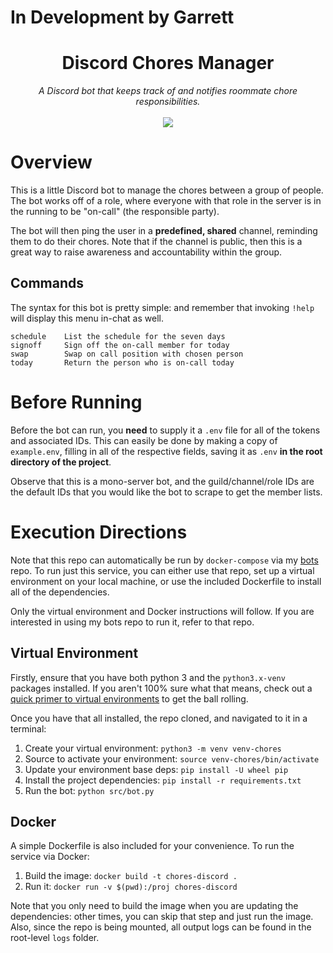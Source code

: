 # In Development by Garrett

<h1 align='center'>
  Discord Chores Manager <br/>
</h1>

<p align='center'>
  <i>A Discord bot that keeps track of and notifies roommate chore responsibilities.</i> 
  </br></br>
  <a href='https://github.com/agupta231/ormond-chores-bot/actions'>
    <img src='https://github.com/agupta231/ormond-chores-bot/workflows/Build/badge.svg?branch=main'>
  </a>
</p>

# Overview
This is a little Discord bot to manage the chores between a group of people. 
The bot works off of a role, where everyone with that role in the server is
in the running to be "on-call" (the responsible party).

The bot will then ping the user in a **predefined, shared** channel, reminding
them to do their chores. Note that if the channel is public, then this is a 
great way to raise awareness and accountability within the group.

## Commands
The syntax for this bot is pretty simple: and remember that invoking `!help`
will display this menu in-chat as well.

```
schedule    List the schedule for the seven days
signoff     Sign off the on-call member for today
swap        Swap on call position with chosen person
today       Return the person who is on-call today
```

# Before Running
Before the bot can run, you **need** to supply it a `.env` file for all of the
tokens and associated IDs. This can easily be done by making a copy of 
`example.env`, filling in all of the respective fields, saving it as `.env` 
**in the root directory of the project**. 

Observe that this is a mono-server bot, and the guild/channel/role IDs are
the default IDs that you would like the bot to scrape to get the member lists.

# Execution Directions
Note that this repo can automatically be run by `docker-compose` via my 
[bots](https://github.com/agupta231/bots) repo. To run just this service, you 
can either use that repo, set up a virtual environment on your local machine, or
use the included Dockerfile to install all of the dependencies.

Only the virtual environment and Docker instructions will follow. If you are
interested in using my bots repo to run it, refer to that repo.

## Virtual Environment
Firstly, ensure that you have both python 3 and the `python3.x-venv` packages 
installed. If you aren't 100% sure what that means, check out a 
[quick primer to virtual environments](https://docs.python.org/3/library/venv.html)
to get the ball rolling.

Once you have that all installed, the repo cloned, and navigated to it in a
terminal:
1. Create your virtual environment: `python3 -m venv venv-chores`
2. Source to activate your environment: `source venv-chores/bin/activate`
3. Update your environment base deps: `pip install -U wheel pip`
4. Install the project dependencies: `pip install -r requirements.txt`
5. Run the bot: `python src/bot.py`

## Docker
A simple Dockerfile is also included for your convenience. To run the service
via Docker:

1. Build the image: `docker build -t chores-discord .`
2. Run it: `docker run -v $(pwd):/proj chores-discord`

Note that you only need to build the image when you are updating the 
dependencies: other times, you can skip that step and just run the image. Also,
since the repo is being mounted, all output logs can be found in the root-level
`logs` folder.
